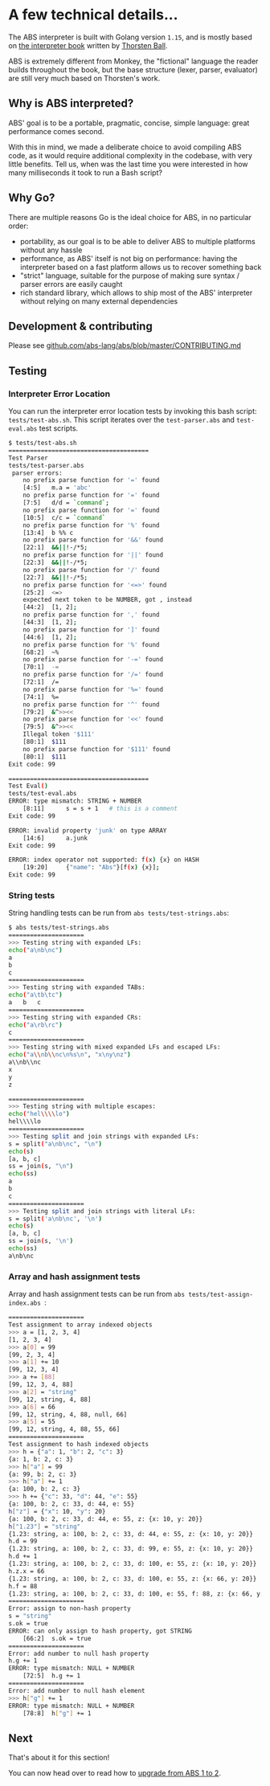 # A few technical details...

The ABS interpreter is built with Golang version `1.15`, and is mostly based on [the interpreter book](https://interpreterbook.com/) written by [Thorsten Ball](https://twitter.com/thorstenball).

ABS is extremely different from Monkey, the "fictional" language the reader builds throughout the book, but the base structure (lexer, parser, evaluator) are still very much based on Thorsten's work.

## Why is ABS interpreted?

ABS' goal is to be a portable, pragmatic, concise, simple language:
great performance comes second.

With this in mind, we made a deliberate choice to avoid
compiling ABS code, as it would require additional complexity
in the codebase, with very little benefits. Tell us, when
was the last time you were interested in how many milliseconds
it took to run a Bash script?

## Why Go?

There are multiple reasons Go is the ideal choice for ABS, in no
particular order:

* portability, as our goal is to be able to deliver ABS to
multiple platforms without any hassle
* performance, as ABS' itself is not big on performance: having the
interpreter based on a fast platform allows us to recover
something back
* "strict" language, suitable for the purpose of making sure
syntax / parser errors are easily caught
* rich standard library, which allows to ship most of the ABS'
interpreter without relying on many external dependencies

## Development & contributing

Please see [github.com/abs-lang/abs/blob/master/CONTRIBUTING.md](https://github.com/abs-lang/abs/blob/master/CONTRIBUTING.md)

## Testing

### Interpreter Error Location

You can run the interpreter error location tests by invoking this bash script: `tests/test-abs.sh`. This script iterates over the `test-parser.abs` and `test-eval.abs` test scripts.
```bash
$ tests/test-abs.sh
=======================================
Test Parser
tests/test-parser.abs
 parser errors:
	no prefix parse function for '=' found
	[4:5]	m.a = 'abc'
	no prefix parse function for '=' found
	[7:5]	d/d = `command`;
	no prefix parse function for '=' found
	[10:5]	c/c = `command`
	no prefix parse function for '%' found
	[13:4]	b %% c
	no prefix parse function for '&&' found
	[22:1]	&&||!-/*5;
	no prefix parse function for '||' found
	[22:3]	&&||!-/*5;
	no prefix parse function for '/' found
	[22:7]	&&||!-/*5;
	no prefix parse function for '<=>' found
	[25:2]	<=>
	expected next token to be NUMBER, got , instead
	[44:2]	[1, 2];
	no prefix parse function for ',' found
	[44:3]	[1, 2];
	no prefix parse function for ']' found
	[44:6]	[1, 2];
	no prefix parse function for '%' found
	[68:2]	~%
	no prefix parse function for '-=' found
	[70:1]	-=
	no prefix parse function for '/=' found
	[72:1]	/=
	no prefix parse function for '%=' found
	[74:1]	%=
	no prefix parse function for '^' found
	[79:2]	&^>><<
	no prefix parse function for '<<' found
	[79:5]	&^>><<
	Illegal token '$111'
	[80:1]	$111
	no prefix parse function for '$111' found
	[80:1]	$111
Exit code: 99

=======================================
Test Eval()
tests/test-eval.abs
ERROR: type mismatch: STRING + NUMBER
	[8:11]	    s = s + 1   # this is a comment
Exit code: 99

ERROR: invalid property 'junk' on type ARRAY
	[14:6]	    a.junk
Exit code: 99

ERROR: index operator not supported: f(x) {x} on HASH
	[19:20]	    {"name": "Abs"}[f(x) {x}];  
Exit code: 99
```

### String tests

String handling tests can be run from `abs tests/test-strings.abs`:

```bash
$ abs tests/test-strings.abs
=====================
>>> Testing string with expanded LFs:
echo("a\nb\nc")
a
b
c
=====================
>>> Testing string with expanded TABs:
echo("a\tb\tc")
a	b	c
=====================
>>> Testing string with expanded CRs:
echo("a\rb\rc")
c
=====================
>>> Testing string with mixed expanded LFs and escaped LFs:
echo("a\\nb\\nc\n%s\n", "x\ny\nz")
a\\nb\\nc
x
y
z

=====================
>>> Testing string with multiple escapes:
echo("hel\\\\lo")
hel\\\\lo
=====================
>>> Testing split and join strings with expanded LFs:
s = split("a\nb\nc", "\n")
echo(s)
[a, b, c]
ss = join(s, "\n")
echo(ss)
a
b
c
=====================
>>> Testing split and join strings with literal LFs:
s = split('a\nb\nc', '\n')
echo(s)
[a, b, c]
ss = join(s, '\n')
echo(ss)
a\nb\nc
```

### Array and hash assignment tests 

Array and hash assignment tests can be run from `abs tests/test-assign-index.abs `:

```bash
=====================
Test assignment to array indexed objects
>>> a = [1, 2, 3, 4]
[1, 2, 3, 4]
>>> a[0] = 99
[99, 2, 3, 4]
>>> a[1] += 10
[99, 12, 3, 4]
>>> a += [88]
[99, 12, 3, 4, 88]
>>> a[2] = "string"
[99, 12, string, 4, 88]
>>> a[6] = 66
[99, 12, string, 4, 88, null, 66]
>>> a[5] = 55
[99, 12, string, 4, 88, 55, 66]
=====================
Test assignment to hash indexed objects
>>> h = {"a": 1, "b": 2, "c": 3}
{a: 1, b: 2, c: 3}
>>> h["a"] = 99
{a: 99, b: 2, c: 3}
>>> h["a"] += 1
{a: 100, b: 2, c: 3}
>>> h += {"c": 33, "d": 44, "e": 55}
{a: 100, b: 2, c: 33, d: 44, e: 55}
h["z"] = {"x": 10, "y": 20}
{a: 100, b: 2, c: 33, d: 44, e: 55, z: {x: 10, y: 20}}
h["1.23"] = "string"
{1.23: string, a: 100, b: 2, c: 33, d: 44, e: 55, z: {x: 10, y: 20}}
h.d = 99
{1.23: string, a: 100, b: 2, c: 33, d: 99, e: 55, z: {x: 10, y: 20}}
h.d += 1
{1.23: string, a: 100, b: 2, c: 33, d: 100, e: 55, z: {x: 10, y: 20}}
h.z.x = 66
{1.23: string, a: 100, b: 2, c: 33, d: 100, e: 55, z: {x: 66, y: 20}}
h.f = 88
{1.23: string, a: 100, b: 2, c: 33, d: 100, e: 55, f: 88, z: {x: 66, y: 20}}
=====================
Error: assign to non-hash property
s = "string"
s.ok = true
ERROR: can only assign to hash property, got STRING
	[66:2]	s.ok = true
=====================
Error: add number to null hash property
h.g += 1
ERROR: type mismatch: NULL + NUMBER
	[72:5]	h.g += 1
=====================
Error: add number to null hash element
>>> h["g"] += 1
ERROR: type mismatch: NULL + NUMBER
	[78:8]	h["g"] += 1
```

## Next

That's about it for this section!

You can now head over to read how to [upgrade from ABS 1 to 2](/misc/upgrade-from-abs-1-to-2).